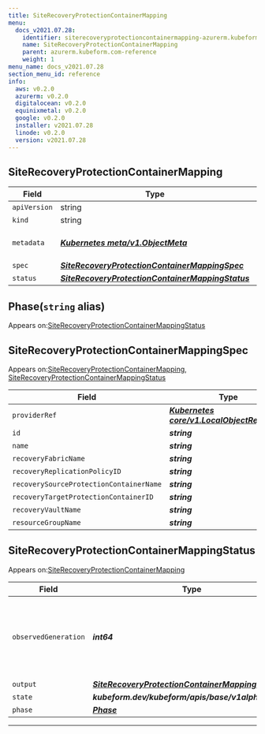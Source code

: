 ```yaml
---
title: SiteRecoveryProtectionContainerMapping
menu:
  docs_v2021.07.28:
    identifier: siterecoveryprotectioncontainermapping-azurerm.kubeform.com
    name: SiteRecoveryProtectionContainerMapping
    parent: azurerm.kubeform.com-reference
    weight: 1
menu_name: docs_v2021.07.28
section_menu_id: reference
info:
  aws: v0.2.0
  azurerm: v0.2.0
  digitalocean: v0.2.0
  equinixmetal: v0.2.0
  google: v0.2.0
  installer: v2021.07.28
  linode: v0.2.0
  version: v2021.07.28
---
```


## SiteRecoveryProtectionContainerMapping
| Field | Type | Description |
| ------ | ----- | ----------- |
| `apiVersion` | string | `azurerm.kubeform.com/v1alpha1` |
|    `kind` | string | `SiteRecoveryProtectionContainerMapping` |
| `metadata` | ***[Kubernetes meta/v1.ObjectMeta](https://v1-18.docs.kubernetes.io/docs/reference/generated/kubernetes-api/v1.18/#objectmeta-v1-meta)***|Refer to the Kubernetes API documentation for the fields of the `metadata` field.|
| `spec` | ***[SiteRecoveryProtectionContainerMappingSpec](#siterecoveryprotectioncontainermappingspec)***||
| `status` | ***[SiteRecoveryProtectionContainerMappingStatus](#siterecoveryprotectioncontainermappingstatus)***||
## Phase(`string` alias)

Appears on:[SiteRecoveryProtectionContainerMappingStatus](#siterecoveryprotectioncontainermappingstatus)

## SiteRecoveryProtectionContainerMappingSpec

Appears on:[SiteRecoveryProtectionContainerMapping](#siterecoveryprotectioncontainermapping), [SiteRecoveryProtectionContainerMappingStatus](#siterecoveryprotectioncontainermappingstatus)

| Field | Type | Description |
| ------ | ----- | ----------- |
| `providerRef` | ***[Kubernetes core/v1.LocalObjectReference](https://v1-18.docs.kubernetes.io/docs/reference/generated/kubernetes-api/v1.18/#localobjectreference-v1-core)***||
| `id` | ***string***||
| `name` | ***string***||
| `recoveryFabricName` | ***string***||
| `recoveryReplicationPolicyID` | ***string***||
| `recoverySourceProtectionContainerName` | ***string***||
| `recoveryTargetProtectionContainerID` | ***string***||
| `recoveryVaultName` | ***string***||
| `resourceGroupName` | ***string***||
## SiteRecoveryProtectionContainerMappingStatus

Appears on:[SiteRecoveryProtectionContainerMapping](#siterecoveryprotectioncontainermapping)

| Field | Type | Description |
| ------ | ----- | ----------- |
| `observedGeneration` | ***int64***| ***(Optional)*** Resource generation, which is updated on mutation by the API Server.|
| `output` | ***[SiteRecoveryProtectionContainerMappingSpec](#siterecoveryprotectioncontainermappingspec)***| ***(Optional)*** |
| `state` | ***kubeform.dev/kubeform/apis/base/v1alpha1.State***| ***(Optional)*** |
| `phase` | ***[Phase](#phase)***| ***(Optional)*** |
---
